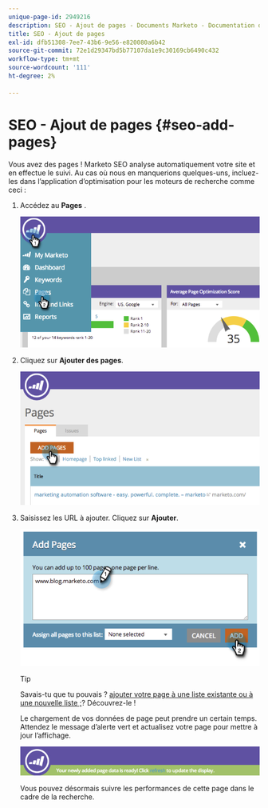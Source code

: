 ```yaml
---
unique-page-id: 2949216
description: SEO - Ajout de pages - Documents Marketo - Documentation du produit
title: SEO - Ajout de pages
exl-id: dfb51308-7ee7-43b6-9e56-e820080a6b42
source-git-commit: 72e1d29347bd5b77107da1e9c30169cb6490c432
workflow-type: tm+mt
source-wordcount: '111'
ht-degree: 2%

---
```


# SEO - Ajout de pages {#seo-add-pages}

Vous avez des pages ! Marketo SEO analyse automatiquement votre site et en effectue le suivi. Au cas où nous en manquerions quelques-uns, incluez-les dans l’application d’optimisation pour les moteurs de recherche comme ceci :

1. Accédez au **Pages** .

   ![](assets/image2014-9-18-12-3a55-3a19.png)

1. Cliquez sur **Ajouter des pages**.

   ![](assets/image2014-9-18-12-3a55-3a53.png)

1. Saisissez les URL à ajouter. Cliquez sur **Ajouter**.

   ![](assets/image2014-9-18-12-3a56-3a15.png)

   >[!TIP]
   >
   >Savais-tu que tu pouvais ? [ajouter votre page à une liste existante ou à une nouvelle liste ;](/help/marketo/product-docs/additional-apps/seo/understanding-seo/seo-managing-lists.md)? Découvrez-le ! 

   Le chargement de vos données de page peut prendre un certain temps. Attendez le message d’alerte vert et actualisez votre page pour mettre à jour l’affichage.

   ![](assets/image2014-9-18-12-3a57-3a10.png)

   Vous pouvez désormais suivre les performances de cette page dans le cadre de la recherche.

